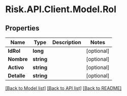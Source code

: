 # Risk.API.Client.Model.Rol

## Properties

Name | Type | Description | Notes
------------ | ------------- | ------------- | -------------
**IdRol** | **long** |  | [optional] 
**Nombre** | **string** |  | [optional] 
**Activo** | **string** |  | [optional] 
**Detalle** | **string** |  | [optional] 

[[Back to Model list]](../README.md#documentation-for-models) [[Back to API list]](../README.md#documentation-for-api-endpoints) [[Back to README]](../README.md)

